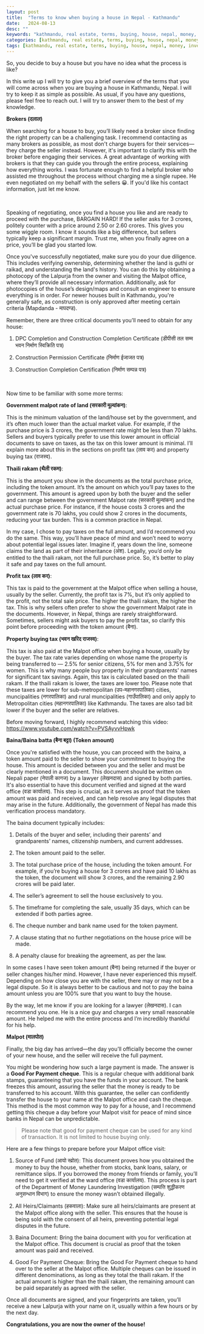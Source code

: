 ```yaml
---
layout: post
title:  "Terms to know when buying a house in Nepal - Kathmandu"
date:   2024-08-13
desc: ""
keywords: "kathmandu, real estate, terms, buying, house, nepal, money, investment, property, land"
categories: [kathmandu, real estate, terms, buying, house, nepal, money, investment, property, land]
tags: [kathmandu, real estate, terms, buying, house, nepal, money, investment, property, land]
---
```



So, you decide to buy a house but you have no idea what the process is like? 

In this write up I will try to give you a brief overview of the terms that you will come across when you are buying a house in Kathmandu, Nepal. I will try to keep it as simple as possible. As usual, if you have any questions, please feel free to reach out. I will try to answer them to the best of my knowledge.

**Brokers (दलाल)**
    
When searching for a house to buy, you’ll likely need a broker since finding the right property can be a challenging task. I recommend contacting as many brokers as possible, as most don't charge buyers for their services—they charge the seller instead. However, it's important to clarify this with the broker before engaging their services. A great advantage of working with brokers is that they can guide you through the entire process, explaining how everything works. I was fortunate enough to find a helpful broker who assisted me throughout the process without charging me a single rupee. He even negotiated on my behalf with the sellers 😀. If you'd like his contact information, just let me know.


<br>

Speaking of negotiating, once you find a house you like and are ready to proceed with the purchase, BARGAIN HARD! If the seller asks for 3 crores, politely counter with a price around 2.50 or 2.60 crores. This gives you some wiggle room. I know it sounds like a big difference, but sellers typically keep a significant margin. Trust me, when you finally agree on a price, you’ll be glad you started low.

Once you've successfully negotiated, make sure you do your due diligence. This includes verifying ownership, determining whether the land is guthi or raikad, and understanding the land's history. You can do this by obtaining a photocopy of the Lalpurja from the owner and visiting the Malpot office, where they’ll provide all necessary information. Additionally, ask for photocopies of the house’s design/maps and consult an engineer to ensure everything is in order. For newer houses built in Kathmandu, you're generally safe, as construction is only approved after meeting certain criteria (Mapdanda - मापदण्ड).

Remember, there are three critical documents you’ll need to obtain for any house:

1. DPC Completion and Construction Completion Certificate (डीपीसी तल सम्म भवन निर्माण स्विक्रिति पत्र)
   
2. Construction Permission Certificate (निर्माण ईजाजत पत्र)
   
3. Construction Completion Certification (निर्माण सम्पन्न पत्र)

<br>

Now time to be familiar with some more terms:

**Government malpot rate of land (सरकारी मूल्यांकन)**:

This is the minimum valuation of the land/house set by the government, and it’s often much lower than the actual market value. For example, if the purchase price is 3 crores, the government rate might be less than 70 lakhs. Sellers and buyers typically prefer to use this lower amount in official documents to save on taxes, as the tax on this lower amount is minimal. I’ll explain more about this in the sections on profit tax (लाव कर) and property buying tax (राजस्व).


**Thaili rakam (थैली रकम)**:

This is the amount you show in the documents as the total purchase price, including the token amount. It’s the amount on which you’ll pay taxes to the government. This amount is agreed upon by both the buyer and the seller and can range between the government Malpot rate (सरकारी मूल्यांकन) and the actual purchase price. For instance, if the house costs 3 crores and the government rate is 70 lakhs, you could show 2 crores in the documents, reducing your tax burden. This is a common practice in Nepal.

In my case, I chose to pay taxes on the full amount, and I’d recommend you do the same. This way, you’ll have peace of mind and won’t need to worry about potential legal issues later. Imagine if, years down the line, someone claims the land as part of their inheritance (अंश). Legally, you’d only be entitled to the thaili rakam, not the full purchase price. So, it’s better to play it safe and pay taxes on the full amount.


**Profit tax (लाव कर)**:

This tax is paid to the government at the Malpot office when selling a house, usually by the seller. Currently, the profit tax is 7%, but it’s only applied to the profit, not the total sale price. The higher the thaili rakam, the higher the tax. This is why sellers often prefer to show the government Malpot rate in the documents. However, in Nepal, things are rarely straightforward. Sometimes, sellers might ask buyers to pay the profit tax, so clarify this point before proceeding with the token amount (बैना).

**Property buying tax (भवन खरिद राजस्व)**:

This tax is also paid at the Malpot office when buying a house, usually by the buyer. The tax rate varies depending on whose name the property is being transferred to — 2.5% for senior citizens, 5% for men and 3.75% for women. This is why many people buy property in their grandparents' names for significant tax savings. Again, this tax is calculated based on the thaili rakam. If the thaili rakam is lower, the taxes are lower too. Please note that these taxes are lower for sub-metropolitan (उप-महानगरपालिका) cities, muncipalities (नगरपालिका) and rural muncipalities (गाउँपालिका) and only apply to Metropolitan cities (महानगरपालिका) like Kathmandu. The taxes are also tad bit lower if the buyer and the seller are relatives.


Before moving forward, I highly recommend watching this video: <a href="https://www.youtube.com/watch?v=PVSAyvvHpwk" target="_blank">https://www.youtube.com/watch?v=PVSAyvvHpwk</a>

**Baina/Baina batta (बैना बट्टा) (Token amount)**

Once you're satisfied with the house, you can proceed with the baina, a token amount paid to the seller to show your commitment to buying the house. This amount is decided between you and the seller and must be clearly mentioned in a document. This document should be written on Nepali paper (नेपाली कागज) by a lawyer (लेखनदास) and signed by both parties. It's also essential to have this document verified and signed at the ward office (वडा कार्यालय). This step is crucial, as it serves as proof that the token amount was paid and received, and can help resolve any legal disputes that may arise in the future. Additionally, the government of Nepal has made this verification process mandatory.

The baina document typically includes:

1. Details of the buyer and seller, including their parents’ and grandparents’ names, citizenship numbers, and current addresses.

2. The token amount paid to the seller.

3. The total purchase price of the house, including the token amount. For example, if you’re buying a house for 3 crores and have paid 10 lakhs as the token, the document will show 3 crores, and the remaining 2.90 crores will be paid later.

4. The seller’s agreement to sell the house exclusively to you.

5. The timeframe for completing the sale, usually 35 days, which can be extended if both parties agree.

6. The cheque number and bank name used for the token payment.

7. A clause stating that no further negotiations on the house price will be made.

8. A penalty clause for breaking the agreement, as per the law.


In some cases I have seen token amount (बैना) being returned if the buyer or seller changes his/her mind. However, I have never experienced this myself. Depending on how close you are with the seller, there may or may not be a legal dispute. So it is always better to be cautious and not to pay the baina amount unless you are 100% sure that you want to buy the house.


By the way, let me know if you are looking for a lawyer (लेखनदास). I can recommend you one. He is a nice guy and charges a very small reasonable amount. He helped me with the entire process and I’m incredibly thankful for his help.


**Malpot (मालपोत)**

Finally, the big day has arrived—the day you’ll officially become the owner of your new house, and the seller will receive the full payment.

You might be wondering how such a large payment is made. The answer is a **Good For Payment cheque**. This is a regular cheque with additional bank stamps, guaranteeing that you have the funds in your account. The bank freezes this amount, assuring the seller that the money is ready to be transferred to his account. With this guarantee, the seller can confidently transfer the house to your name at the Malpot office and cash the cheque. This method is the most common way to pay for a house, and I recommend getting this cheque a day before your Malpot visit for peace of mind since banks in Nepal can be unpredictable.

> Please note that good for payment cheque can be used for any kind of transaction. It is not limited to house buying only. 

Here are a few things to prepare before your Malpot office visit:

1. Source of Fund (आयो स्व्रोत): This document proves how you obtained the money to buy the house, whether from stocks, bank loans, salary, or remittance slips. If you borrowed the money from friends or family, you’ll need to get it verified at the ward office (वडा कार्यालय). This process is part of the Department of Money Laundering Investigation (सम्पत्ति शुद्धीकरण अनुसन्धान विभाग) to ensure the money wasn’t obtained illegally.

2. All Heirs/Claimants (हकवाला): Make sure all heirs/claimants are present at the Malpot office along with the seller. This ensures that the house is being sold with the consent of all heirs, preventing potential legal disputes in the future.

3. Baina Document: Bring the baina document with you for verification at the Malpot office. This document is crucial as proof that the token amount was paid and received.

4. Good For Payment Cheque: Bring the Good For Payment cheque to hand over to the seller at the Malpot office. Multiple cheques can be issued in different denominations, as long as they total the thaili rakam. If the actual amount is higher than the thaili rakam, the remaining amount can be paid separately as agreed with the seller.

Once all documents are signed, and your fingerprints are taken, you’ll receive a new Lalpurja with your name on it, usually within a few hours or by the next day.

**Congratulations, you are now the owner of the house!**



